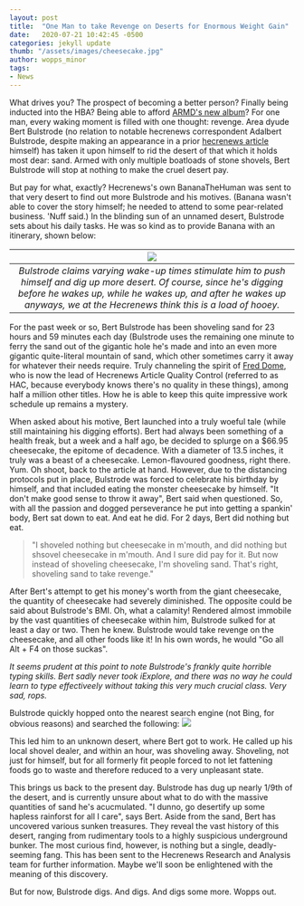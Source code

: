 ```yaml
---
layout: post
title:  "One Man to take Revenge on Deserts for Enormous Weight Gain"
date:   2020-07-21 10:42:45 -0500
categories: jekyll update
thumb: "/assets/images/cheesecake.jpg"
author: wopps_minor
tags:
- News
---
```

 
 What drives you? The prospect of becoming a better person? Finally being inducted into the HBA? Being able to afford [ARMD's new album](https://hecrenews.github.io/jekyll/update/2020/06/03/music-group-recieves-backlash-on-song-delay.html)? For one man, every waking moment is filled with one thought: revenge. Area dyude Bert Bulstrode (no relation to notable hecrenews correspondent Adalbert Bulstrode, despite making an appearance in a prior [hecrenews article](https://hecrenews.github.io/jekyll/update/2020/05/24/local-sports-team-loses-faith-in-humanity-after-name-selection-competition.html) himself) has taken it upon himself to rid the desert of that which it holds most dear: sand. Armed with only multiple boatloads of stone shovels, Bert Bulstrode will stop at nothing to make the cruel desert pay.
 
 But pay for what, exactly? Hecrenews's own BananaTheHuman was sent to that very desert to find out more Bulstrode and his motives. (Banana wasn't able to cover the story himself; he needed to attend to some pear-related business. 'Nuff said.) In the blinding sun of an unnamed desert, Bulstrode sets about his daily tasks. He was so kind as to provide Banana with an itinerary, shown below: 
 
 | ![](https://hecrenews.github.io/assets/images/bert_bulstrode_schedule.JPG)  |
|:-:|
| *Bulstrode claims varying wake-up times stimulate him to push himself and dig up more desert. Of course, since he's digging before he wakes up, while he wakes up, and after he wakes up anyways, we at the Hecrenews think this is a load of hooey.*  |

For the past week or so, Bert Bulstrode has been shoveling sand for 23 hours and 59 minutes each day (Bulstrode uses the remaining one minute to ferry the sand out of the gigantic hole he's made and into an even more gigantic quite-literal mountain of sand, which other sometimes carry it away for whatever their needs require. Truly channeling the spirit of [Fred Dome](https://hecrenews.github.io/jekyll/update/2020/05/20/man-takes-initiative-during-social-distancing-ends-up-with-every-job.html), who is now the lead of Hecrenews Article Quality Control (referred to as HAC, because everybody knows there's no quality in these things), among half a million other titles. How he is able to keep this quite impressive work schedule up remains a mystery.

When asked about his motive, Bert launched into a truly woeful tale (while still maintaining his digging efforts). Bert had always been something of a health freak, but a week and a half ago, be decided to splurge on a $66.95 cheesecake, the epitome of decadence. With a diameter of 13.5 inches, it truly was a beast of a cheesecake. Lemon-flavoured goodness, right there. Yum. Oh shoot, back to the article at hand. However, due to the distancing protocols put in place, Bulstrode was forced to celebrate his birthday by himself, and that included eating the monster cheesecake by himself. "It don't make good sense to throw it away", Bert said when questioned. So, with all the passion and dogged perseverance he put into getting a spankin' body, Bert sat down to eat. And eat he did. For 2 days, Bert did nothing but eat. 

> "I shoveled nothing but cheesecake in m'mouth, and did nothing but shsovel cheesecake in m'mouth. And I sure did pay for it. But now instead of shoveling cheesecake, I'm shoveling sand. That's right, shoveling sand to take revenge."

After Bert's attempt to get his money's worth from the giant cheesecake, the quantity of cheesecake had severely diminished. The opposite could be said about Bulstrode's BMI. Oh, what a calamity! Rendered almost immobile by the vast quantities of cheesecake within him, Bulstrode sulked for at least a day or two. Then he knew. Bulstrode would take revenge on the cheesecake, and all other foods like it! In his own words, he would "Go all Alt + F4 on those suckas".

*It seems prudent at this point to note Bulstrode's frankly quite horrible typing skills. Bert sadly never took iExplore, and there was no way he could learn to type effectiveely without taking this very much crucial class. Very sad, rops.*

Bulstrode quickly hopped onto the nearest search engine (not Bing, for obvious reasons) and searched the following:
![](https://hecrenews.github.io/assets/images/bert_bulstrode_search.jpeg)

This led him to an unknown desert, where Bert got to work. He called up his local shovel dealer, and within an hour, was shoveling away. Shoveling, not just for himself, but for all formerly fit people forced to not let fattening foods go to waste and therefore reduced to a very unpleasant state.

This brings us back to the present day. Bulstrode has dug up nearly 1/9th of the desert, and is currently unsure about what to do with the massive quantities of sand he's acucmulated. "I dunno, go desertify up some hapless rainforst for all I care", says Bert. Aside from the sand, Bert has uncovered various sunken treasures. They reveal the vast history of this desert, ranging from rudimentary tools to a highly suspicious underground bunker. The most curious find, however, is nothing but a single, deadly-seeming fang. This has been sent to the Hecrenews Research and Analysis team for further information. Maybe we'll soon be enlightened with the meaning of this discovery.

But for now, Bulstrode digs. And digs. And digs some more. Wopps out.

